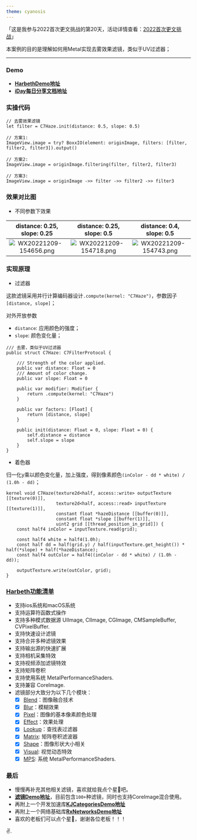 ```yaml
---
theme: cyanosis
---
```

「这是我参与2022首次更文挑战的第20天，活动详情查看：[2022首次更文挑战](https://juejin.cn/post/7162096952883019783?utm_source=push&utm_medium=web&utm_campaign=jinshijihua02)」

本案例的目的是理解如何用Metal实现去雾效果滤镜，类似于UV过滤器；

---

### Demo

- [**HarbethDemo地址**](https://github.com/yangKJ/Harbeth)
- [**iDay每日分享文档地址**](https://github.com/yangKJ/iDay)

### 实操代码

```
// 去雾效果滤镜
let filter = C7Haze.init(distance: 0.5, slope: 0.5)

// 方案1:
ImageView.image = try? BoxxIO(element: originImage, filters: [filter, filter2, filter3]).output()

// 方案2:
ImageView.image = originImage.filtering(filter, filter2, filter3)

// 方案3:
ImageView.image = originImage ->> filter ->> filter2 ->> filter3
```

### 效果对比图

- 不同参数下效果

|distance: 0.25, slope: 0.25|distance: 0.25, slope: 0.5|distance: 0.4, slope: 0.5|
|:-:|:-:|:-:|
|![WX20221209-154656.png](https://p3-juejin.byteimg.com/tos-cn-i-k3u1fbpfcp/a4de872023634c9c818c6724edec182c~tplv-k3u1fbpfcp-watermark.image?)|![WX20221209-154718.png](https://p9-juejin.byteimg.com/tos-cn-i-k3u1fbpfcp/c214da21b4934d3294b7e76a85b311b4~tplv-k3u1fbpfcp-watermark.image?)|![WX20221209-154743.png](https://p1-juejin.byteimg.com/tos-cn-i-k3u1fbpfcp/3c2dab9803a5403ab486f083f07315e7~tplv-k3u1fbpfcp-watermark.image?)|


### 实现原理

- 过滤器

这款滤镜采用并行计算编码器设计`.compute(kernel: "C7Haze")`，参数因子`[distance, slope]`；

对外开放参数
- `distance`: 应用颜色的强度；
- `slope`: 颜色变化量；

```
/// 去雾，类似于UV过滤器
public struct C7Haze: C7FilterProtocol {
    
    /// Strength of the color applied.
    public var distance: Float = 0
    /// Amount of color change.
    public var slope: Float = 0
    
    public var modifier: Modifier {
        return .compute(kernel: "C7Haze")
    }
    
    public var factors: [Float] {
        return [distance, slope]
    }
    
    public init(distance: Float = 0, slope: Float = 0) {
        self.distance = distance
        self.slope = slope
    }
}
```

- 着色器

归一化y乘以颜色变化量，加上强度，得到像素颜色`(inColor - dd * white) / (1.0h - dd)`； 

```
kernel void C7Haze(texture2d<half, access::write> outputTexture [[texture(0)]],
                   texture2d<half, access::read> inputTexture [[texture(1)]],
                   constant float *hazeDistance [[buffer(0)]],
                   constant float *slope [[buffer(1)]],
                   uint2 grid [[thread_position_in_grid]]) {
    const half4 inColor = inputTexture.read(grid);
    
    const half4 white = half4(1.0h);
    const half dd = half(grid.y) / half(inputTexture.get_height()) * half(*slope) + half(*hazeDistance);
    const half4 outColor = half4((inColor - dd * white) / (1.0h - dd));
    
    outputTexture.write(outColor, grid);
}
```

### [Harbeth功能清单](https://github.com/yangKJ/Harbeth)

- 支持ios系统和macOS系统
- 支持运算符函数式操作
- 支持多种模式数据源 UIImage, CIImage, CGImage, CMSampleBuffer, CVPixelBuffer.
- 支持快速设计滤镜
- 支持合并多种滤镜效果
- 支持输出源的快速扩展
- 支持相机采集特效
- 支持视频添加滤镜特效
- 支持矩阵卷积
- 支持使用系统 MetalPerformanceShaders.
- 支持兼容 CoreImage.
- 滤镜部分大致分为以下几个模块：
   - [x] [Blend](https://github.com/yangKJ/Harbeth/tree/master/Sources/Compute/Blend)：图像融合技术
   - [x] [Blur](https://github.com/yangKJ/Harbeth/tree/master/Sources/Compute/Blur)：模糊效果
   - [x] [Pixel](https://github.com/yangKJ/Harbeth/tree/master/Sources/Compute/ColorProcess)：图像的基本像素颜色处理
   - [x] [Effect](https://github.com/yangKJ/Harbeth/tree/master/Sources/Compute/Effect)：效果处理
   - [x] [Lookup](https://github.com/yangKJ/Harbeth/tree/master/Sources/Compute/Lookup)：查找表过滤器
   - [x] [Matrix](https://github.com/yangKJ/Harbeth/tree/master/Sources/Compute/Matrix): 矩阵卷积滤波器
   - [x] [Shape](https://github.com/yangKJ/Harbeth/tree/master/Sources/Compute/Shape)：图像形状大小相关
   - [x] [Visual](https://github.com/yangKJ/Harbeth/tree/master/Sources/Compute/Visual): 视觉动态特效
   - [x] [MPS](https://github.com/yangKJ/Harbeth/tree/master/Sources/Compute/MPS): 系统 MetalPerformanceShaders.

### 最后

- 慢慢再补充其他相关滤镜，喜欢就给我点个星🌟吧。
- [**滤镜Demo地址**](https://github.com/yangKJ/Harbeth)，目前包含`100+`种滤镜，同时也支持CoreImage混合使用。
- 再附上一个开发加速库[**KJCategoriesDemo地址**](https://github.com/yangKJ/KJCategories)
- 再附上一个网络基础库[**RxNetworksDemo地址**](https://github.com/yangKJ/RxNetworks)
- 喜欢的老板们可以点个星🌟，谢谢各位老板！！！

✌️.

